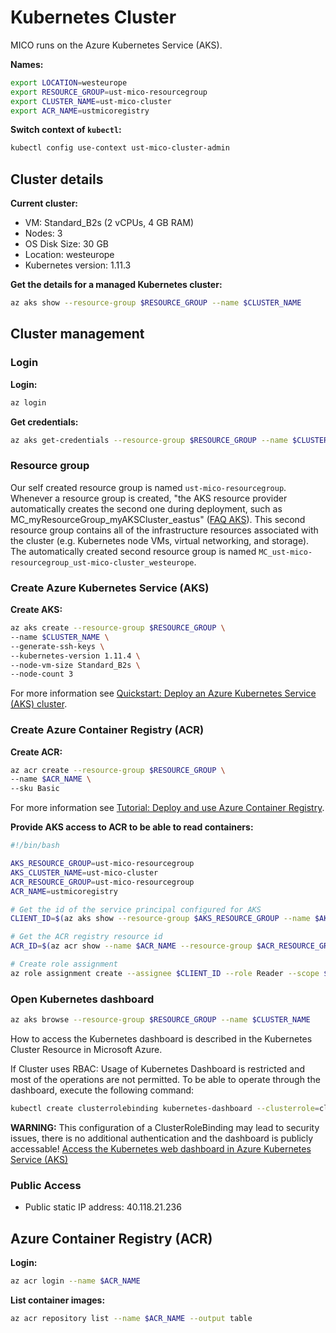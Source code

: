 # Kubernetes Cluster

MICO runs on the Azure Kubernetes Service (AKS).

**Names:**
```bash
export LOCATION=westeurope
export RESOURCE_GROUP=ust-mico-resourcegroup
export CLUSTER_NAME=ust-mico-cluster
export ACR_NAME=ustmicoregistry
```

**Switch context of `kubectl`:**
```bash
kubectl config use-context ust-mico-cluster-admin
```

## Cluster details

**Current cluster:**
* VM: Standard_B2s (2 vCPUs, 4 GB RAM)
* Nodes: 3
* OS Disk Size: 30 GB
* Location: westeurope
* Kubernetes version: 1.11.3

**Get the details for a managed Kubernetes cluster:**
```bash
az aks show --resource-group $RESOURCE_GROUP --name $CLUSTER_NAME
```

## Cluster management

### Login

**Login:**
```bash
az login
```

**Get credentials:**
```bash
az aks get-credentials --resource-group $RESOURCE_GROUP --name $CLUSTER_NAME --admin
```

### Resource group

Our self created resource group is named `ust-mico-resourcegroup`. Whenever a resource group is created, "the AKS resource provider automatically creates the second one during deployment, such as MC_myResourceGroup_myAKSCluster_eastus" ([FAQ AKS](https://docs.microsoft.com/de-de/azure/aks/faq)). This second resource group contains all of the infrastructure resources associated with the cluster (e.g. Kubernetes node VMs, virtual networking, and storage). The automatically created second resource group is named `MC_ust-mico-resourcegroup_ust-mico-cluster_westeurope`.

### Create Azure Kubernetes Service (AKS)

**Create AKS:**
```bash
az aks create --resource-group $RESOURCE_GROUP \
--name $CLUSTER_NAME \
--generate-ssh-keys \
--kubernetes-version 1.11.4 \
--node-vm-size Standard_B2s \
--node-count 3
```
For more information see [Quickstart: Deploy an Azure Kubernetes Service (AKS) cluster](https://docs.microsoft.com/en-us/azure/aks/kubernetes-walkthrough).

### Create Azure Container Registry (ACR)

**Create ACR:**
```bash
az acr create --resource-group $RESOURCE_GROUP \
--name $ACR_NAME \
--sku Basic
```
For more information see [Tutorial: Deploy and use Azure Container Registry](https://docs.microsoft.com/en-us/azure/aks/tutorial-kubernetes-prepare-acr).

**Provide AKS access to ACR to be able to read containers:**

[](https://docs.microsoft.com/de-de/azure/container-registry/container-registry-auth-aks#grant-aks-access-to-acr)

```bash
#!/bin/bash

AKS_RESOURCE_GROUP=ust-mico-resourcegroup
AKS_CLUSTER_NAME=ust-mico-cluster
ACR_RESOURCE_GROUP=ust-mico-resourcegroup
ACR_NAME=ustmicoregistry

# Get the id of the service principal configured for AKS
CLIENT_ID=$(az aks show --resource-group $AKS_RESOURCE_GROUP --name $AKS_CLUSTER_NAME --query "servicePrincipalProfile.clientId" --output tsv)

# Get the ACR registry resource id
ACR_ID=$(az acr show --name $ACR_NAME --resource-group $ACR_RESOURCE_GROUP --query "id" --output tsv)

# Create role assignment
az role assignment create --assignee $CLIENT_ID --role Reader --scope $ACR_ID
```

### Open Kubernetes dashboard

```bash
az aks browse --resource-group $RESOURCE_GROUP --name $CLUSTER_NAME
```

How to access the Kubernetes dashboard is described in the Kubernetes Cluster Resource in Microsoft Azure.

If Cluster uses RBAC: Usage of Kubernetes Dashboard is restricted and most of the operations are not permitted. To be able to operate through the dashboard, execute the following command:
```bash
kubectl create clusterrolebinding kubernetes-dashboard --clusterrole=cluster-admin --serviceaccount=kube-system:kubernetes-dashboard
```

**WARNING:** This configuration of a ClusterRoleBinding may lead to security issues, there is no additional authentication and the dashboard is publicly accessable! [Access the Kubernetes web dashboard in Azure Kubernetes Service (AKS)](https://docs.microsoft.com/en-us/azure/aks/kubernetes-dashboard#for-rbac-enabled-clusters)

### Public Access

* Public static IP address: 40.118.21.236

## Azure Container Registry (ACR)

**Login:**
```bash
az acr login --name $ACR_NAME
```

**List container images:**
```bash
az acr repository list --name $ACR_NAME --output table
```
